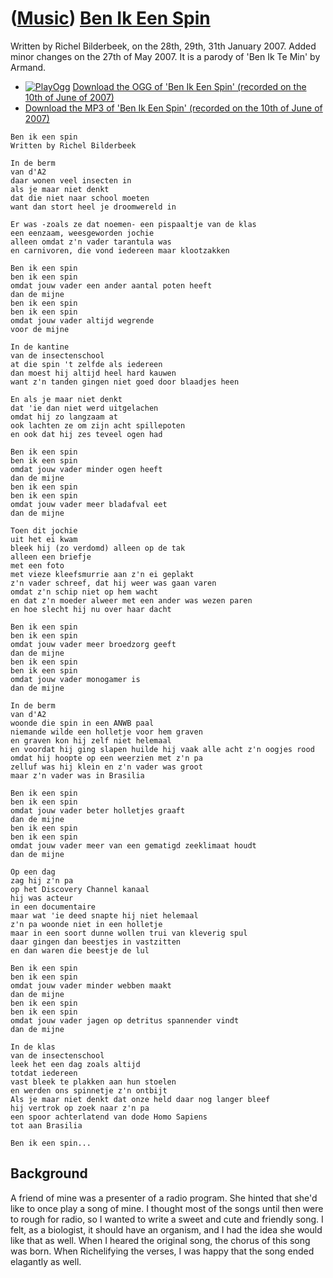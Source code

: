 # ([Music](Music.htm)) [Ben Ik Een Spin](SongBenIkEenSpin.htm)

Written by Richel Bilderbeek, on the 28th, 29th, 31th January 2007.
Added minor changes on the 27th of May 2007. It is a parody of
'Ben Ik Te Min' by Armand.

 * [![PlayOgg](http://static.fsf.org/playogg/Play_ogg_80x15.png "I support PlayOgg!")](http://playogg.org) [Download the OGG of 'Ben Ik Een Spin' (recorded on the 10th of June of 2007)](CD07_BenIkEenSpin20070610.ogg)
 * [Download the MP3 of 'Ben Ik Een Spin' (recorded on the 10th of June of 2007)](CD07_BenIkEenSpin20070610.mp3)
 
```
Ben ik een spin
Written by Richel Bilderbeek

In de berm
van d'A2
daar wonen veel insecten in
als je maar niet denkt
dat die niet naar school moeten
want dan stort heel je droomwereld in

Er was -zoals ze dat noemen- een pispaaltje van de klas
een eenzaam, weesgeworden jochie
alleen omdat z'n vader tarantula was
en carnivoren, die vond iedereen maar klootzakken

Ben ik een spin
ben ik een spin
omdat jouw vader een ander aantal poten heeft
dan de mijne
ben ik een spin
ben ik een spin
omdat jouw vader altijd wegrende
voor de mijne

In de kantine
van de insectenschool
at die spin 't zelfde als iedereen
dan moest hij altijd heel hard kauwen
want z'n tanden gingen niet goed door blaadjes heen

En als je maar niet denkt
dat 'ie dan niet werd uitgelachen
omdat hij zo langzaam at
ook lachten ze om zijn acht spillepoten
en ook dat hij zes teveel ogen had

Ben ik een spin
ben ik een spin
omdat jouw vader minder ogen heeft
dan de mijne
ben ik een spin
ben ik een spin
omdat jouw vader meer bladafval eet
dan de mijne

Toen dit jochie
uit het ei kwam
bleek hij (zo verdomd) alleen op de tak
alleen een briefje
met een foto
met vieze kleefsmurrie aan z'n ei geplakt
z'n vader schreef, dat hij weer was gaan varen
omdat z'n schip niet op hem wacht
en dat z'n moeder alweer met een ander was wezen paren
en hoe slecht hij nu over haar dacht

Ben ik een spin
ben ik een spin
omdat jouw vader meer broedzorg geeft
dan de mijne
ben ik een spin
ben ik een spin
omdat jouw vader monogamer is
dan de mijne

In de berm
van d'A2
woonde die spin in een ANWB paal
niemande wilde een holletje voor hem graven
en graven kon hij zelf niet helemaal
en voordat hij ging slapen huilde hij vaak alle acht z'n oogjes rood
omdat hij hoopte op een weerzien met z'n pa
zelluf was hij klein en z'n vader was groot
maar z'n vader was in Brasilia

Ben ik een spin
ben ik een spin
omdat jouw vader beter holletjes graaft
dan de mijne
ben ik een spin
ben ik een spin
omdat jouw vader meer van een gematigd zeeklimaat houdt
dan de mijne

Op een dag
zag hij z'n pa
op het Discovery Channel kanaal
hij was acteur
in een documentaire
maar wat 'ie deed snapte hij niet helemaal
z'n pa woonde niet in een holletje
maar in een soort dunne wollen trui van kleverig spul
daar gingen dan beestjes in vastzitten
en dan waren die beestje de lul

Ben ik een spin
ben ik een spin
omdat jouw vader minder webben maakt
dan de mijne
ben ik een spin
ben ik een spin
omdat jouw vader jagen op detritus spannender vindt
dan de mijne

In de klas
van de insectenschool
leek het een dag zoals altijd
totdat iedereen
vast bleek te plakken aan hun stoelen
en werden ons spinnetje z'n ontbijt
Als je maar niet denkt dat onze held daar nog langer bleef
hij vertrok op zoek naar z'n pa
een spoor achterlatend van dode Homo Sapiens
tot aan Brasilia

Ben ik een spin...
```

## Background

A friend of mine was a presenter of a radio program. She hinted
that she'd like to once play a song of mine. I thought most of
the songs until then were to rough for radio, so I wanted to
write a sweet and cute and friendly song. I felt, as a biologist,
it should have an organism, and I had the idea she would like that
as well. When I heared the original song, the chorus of this song was
born. When Richelifying the verses, I was happy that the song ended
elagantly as well.
 
 
